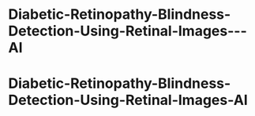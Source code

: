 # Diabetic-Retinopathy-Blindness-Detection-Using-Retinal-Images---AI
# Diabetic-Retinopathy-Blindness-Detection-Using-Retinal-Images-AI
